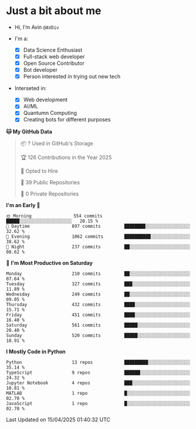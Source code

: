 # Just a bit about me

- Hi, I’m Avin `@AVDiv`

- I'm a:
  - [x] Data Science Enthusiast
  - [x] Full-stack web developer
  - [x] Open Source Contributor
  - [x] Bot developer
  - [x] Person interested in trying out new tech
- Interseted in:
  - [x] Web development
  - [x] AI/ML
  - [x] Quantumn Computing
  - [x] Creating bots for different purposes 

<!--START_SECTION:waka-->
**🐱 My GitHub Data** 

> 📦 ? Used in GitHub's Storage 
 > 
> 🏆 126 Contributions in the Year 2025
 > 
> 💼 Opted to Hire
 > 
> 📜 39 Public Repositories 
 > 
> 🔑 0 Private Repositories 
 > 
**I'm an Early 🐤** 

```text
🌞 Morning                554 commits         █████░░░░░░░░░░░░░░░░░░░░   20.15 % 
🌆 Daytime                897 commits         ████████░░░░░░░░░░░░░░░░░   32.62 % 
🌃 Evening                1062 commits        ██████████░░░░░░░░░░░░░░░   38.62 % 
🌙 Night                  237 commits         ██░░░░░░░░░░░░░░░░░░░░░░░   08.62 % 
```
📅 **I'm Most Productive on Saturday** 

```text
Monday                   210 commits         ██░░░░░░░░░░░░░░░░░░░░░░░   07.64 % 
Tuesday                  327 commits         ███░░░░░░░░░░░░░░░░░░░░░░   11.89 % 
Wednesday                249 commits         ██░░░░░░░░░░░░░░░░░░░░░░░   09.05 % 
Thursday                 432 commits         ████░░░░░░░░░░░░░░░░░░░░░   15.71 % 
Friday                   451 commits         ████░░░░░░░░░░░░░░░░░░░░░   16.40 % 
Saturday                 561 commits         █████░░░░░░░░░░░░░░░░░░░░   20.40 % 
Sunday                   520 commits         █████░░░░░░░░░░░░░░░░░░░░   18.91 % 
```


**I Mostly Code in Python** 

```text
Python                   13 repos            █████████░░░░░░░░░░░░░░░░   35.14 % 
TypeScript               9 repos             ██████░░░░░░░░░░░░░░░░░░░   24.32 % 
Jupyter Notebook         4 repos             ███░░░░░░░░░░░░░░░░░░░░░░   10.81 % 
MATLAB                   1 repo              █░░░░░░░░░░░░░░░░░░░░░░░░   02.70 % 
JavaScript               1 repo              █░░░░░░░░░░░░░░░░░░░░░░░░   02.70 % 
```




 Last Updated on 15/04/2025 01:40:32 UTC
<!--END_SECTION:waka-->
